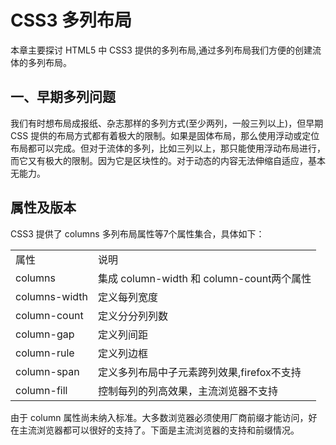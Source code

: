 # CSS3 多列布局 #
本章主要探讨 HTML5 中 CSS3 提供的多列布局,通过多列布局我们方便的创建流体的多列布局。
## 一、早期多列问题 ##
我们有时想布局成报纸、杂志那样的多列方式(至少两列，一般三列以上)，但早期 CSS 提供的布局方式都有着极大的限制。如果是固体布局，那么使用浮动或定位布局都可以完成。但对于流体的多列，比如三列以上，那只能使用浮动布局进行，而它又有极大的限制。因为它是区块性的。对于动态的内容无法伸缩自适应，基本无能力。<br>
## 属性及版本 ##
CSS3 提供了 columns 多列布局属性等7个属性集合，具体如下：
<html>
<table>
<tr><td>属性</td><td>说明</td></tr>
<tr><td>columns</td><td>集成 column-width 和 column-count两个属性</td></tr>
<tr><td>columns-width</td><td>定义每列宽度</td></tr>
<tr><td>column-count</td><td>定义分分列列数</td></tr>
<tr><td>column-gap</td><td>定义列间距</td></tr>
<tr><td>column-rule</td><td>定义列边框</td></tr>
<tr><td>column-span</td><td>定义多列布局中子元素跨列效果,firefox不支持</td></tr>
<tr><td>column-fill</td><td>控制每列的列高效果，主流浏览器不支持</td></tr>
</table>
</html>
由于 column 属性尚未纳入标准。大多数浏览器必须使用厂商前缀才能访问，好在主流浏览器都可以很好的支持了。下面是主流浏览器的支持和前缀情况。